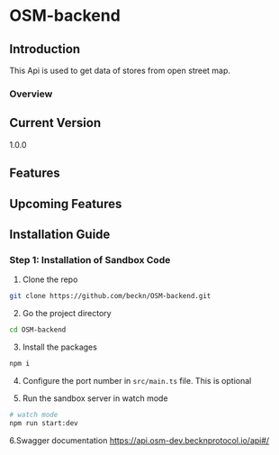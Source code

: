 # OSM-backend

## Introduction
 This Api is used to get data of stores from open street map.
### Overview


## Current Version

1.0.0

## Features


## Upcoming Features


## Installation Guide

### Step 1: Installation of Sandbox Code

1. Clone the repo

```bash
git clone https://github.com/beckn/OSM-backend.git
```

2. Go the project directory

```bash
cd OSM-backend
```

3. Install the packages

```bash
npm i
```

4. Configure the port number in `src/main.ts` file. This is optional

5. Run the sandbox server in watch mode

```bash
# watch mode
npm run start:dev
```

6.Swagger documentation https://api.osm-dev.becknprotocol.io/api#/